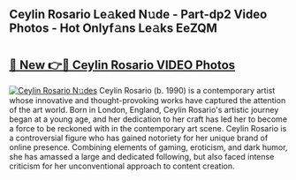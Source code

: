 ## Ceylin Rosario Le𝚊ked N𝚞de - Part-dp2 Video Photos - Hot Onlyf𝚊ns Le𝚊ks EeZQM

# <h2><a href="http://ab72126.deff.icu/?id=Ceylin+Rosario">🔗 New 👉🔴 Ceylin Rosario VIDEO Photos</a></h2>

[![Ceylin Rosario N𝚞des](https://i.imgur.com/rIISA9y.gif)](http://ab72126.deff.icu/?id=Ceylin+Rosario)
Ceylin Rosario (b. 1990) is a contemporary artist whose innovative and thought-provoking works have captured the attention of the art world. Born in London, England, Ceylin Rosario's artistic journey began at a young age, and her dedication to her craft has led her to become a force to be reckoned with in the contemporary art scene. Ceylin Rosario is a controversial figure who has gained notoriety for her unique brand of online presence. Combining elements of gaming, eroticism, and dark humor, she has amassed a large and dedicated following, but also faced intense criticism for her unconventional approach to content creation.

